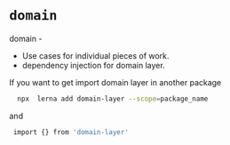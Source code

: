 # `domain`

domain - 
- Use cases for individual pieces of work.
- dependency injection for domain layer. 


If you want to get import domain layer in another package 
```sh
  npx  lerna add domain-layer --scope=package_name
```
and 
```sh
 import {} from 'domain-layer'
```
